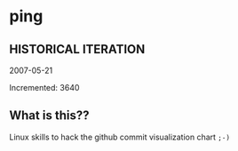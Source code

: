 # ping

## HISTORICAL ITERATION
2007-05-21

Incremented: 3640

## What is this?? 
Linux skills to hack the github commit visualization chart `;-)`
